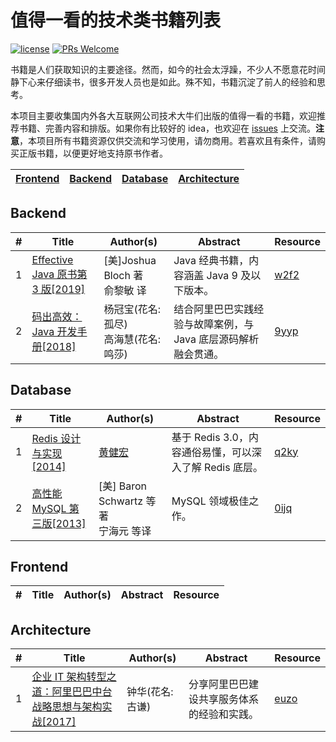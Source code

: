 # 值得一看的技术类书籍列表

[![license](https://badgen.net/badge/license/Attribution-ShareAlike%204.0%20International/green)](https://github.com/yanglbme/technical-books/blob/master/LICENSE)
[![PRs Welcome](https://badgen.net/badge/PRs/welcome/green)](http://makeapullrequest.com)

书籍是人们获取知识的主要途径。然而，如今的社会太浮躁，不少人不愿意花时间静下心来仔细读书，很多开发人员也是如此。殊不知，书籍沉淀了前人的经验和思考。

本项目主要收集国内外各大互联网公司技术大牛们出版的值得一看的书籍，欢迎推荐书籍、完善内容和排版。如果你有比较好的 idea，也欢迎在 [issues](https://github.com/doocs/technical-books/issues) 上交流。**注意**，本项目所有书籍资源仅供交流和学习使用，请勿商用。若喜欢且有条件，请购买正版书籍，以便更好地支持原书作者。

| [Frontend](#Frontend) | [Backend](#Backend) | [Database](#Database) | [Architecture](#Architecture) |
|---|---|---|---|

## Backend
| # | Title | Author(s) | Abstract | Resource |
|---|---|---|---|---|
| 1 | [Effective Java 原书第 3 版[2019]](https://item.jd.com/12507084.html) | [美]Joshua Bloch 著<br>俞黎敏 译 | Java 经典书籍，内容涵盖 Java 9 及以下版本。| [w2f2](https://pan.baidu.com/s/1ykZmLC6E4RzbfE6Dyzz4PQ) |
| 2 | [码出高效：Java 开发手册[2018]](http://item.jd.com/12451498.html) | 杨冠宝(花名:孤尽)<br>高海慧(花名:鸣莎) | 结合阿里巴巴实践经验与故障案例，与 Java 底层源码解析融会贯通。| [9yyp](https://pan.baidu.com/s/170xZD0qgJZ-HOyrdqNaWzg) |

## Database
| # | Title | Author(s) | Abstract | Resource |
|---|---|---|---|---|
| 1 | [Redis 设计与实现[2014]](http://redisbook.com/) | [黄健宏](https://github.com/huangz1990) | 基于 Redis 3.0，内容通俗易懂，可以深入了解 Redis 底层。 | [q2ky](https://pan.baidu.com/s/16LY5H6XQxcjfOdCz73Z6tA) |
| 2 | [高性能 MySQL 第三版[2013]](http://item.jd.com/11220393.html) | [美] Baron Schwartz 等著<br> 宁海元 等译 | MySQL 领域极佳之作。 | [0ijq](https://pan.baidu.com/s/1qlpa0lzJN_2oXfQiv1V0PQ) |

## Frontend
| # | Title | Author(s) | Abstract | Resource |
|---|---|---|---|---|

## Architecture
| # | Title | Author(s) | Abstract | Resource |
|---|---|---|---|---|
| 1 | [企业 IT 架构转型之道：阿里巴巴中台战略思想与架构实战[2017]](http://item.jd.com/12176278.html) | 钟华(花名:古谦) | 分享阿里巴巴建设共享服务体系的经验和实践。 | [euzo](https://pan.baidu.com/s/1xfyLZAg1-uwzTk0WbXMlJA) |